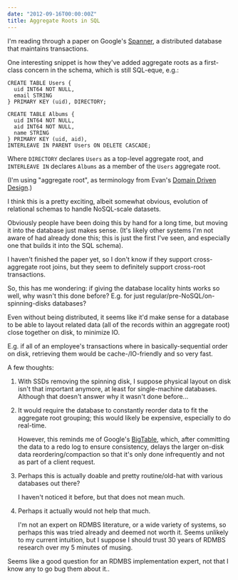 ```yaml
---
date: "2012-09-16T00:00:00Z"
title: Aggregate Roots in SQL
---
```



I'm reading through a paper on Google's [Spanner](http://static.googleusercontent.com/external_content/untrusted_dlcp/research.google.com/en/us/archive/spanner-osdi2012.pdf), a distributed database that maintains transactions.

One interesting snippet is how they've added aggregate roots as a first-class concern in the schema, which is still SQL-eque, e.g.:

    CREATE TABLE Users {
      uid INT64 NOT NULL,
      email STRING
    } PRIMARY KEY (uid), DIRECTORY;

    CREATE TABLE Albums {
      uid INT64 NOT NULL,
      aid INT64 NOT NULL,
      name STRING
    } PRIMARY KEY (uid, aid),
    INTERLEAVE IN PARENT Users ON DELETE CASCADE;

Where `DIRECTORY` declares `Users` as a top-level aggregate root, and `INTERLEAVE IN` declares `Albums` as a member of the `Users` aggregate root.

(I'm using "aggregate root", as terminology from Evan's [Domain Driven Design](http://en.wikipedia.org/wiki/Domain-driven_design).)

I think this is a pretty exciting, albeit somewhat obvious, evolution of relational schemas to handle NoSQL-scale datasets.

Obviously people have been doing this by hand for a long time, but moving it into the database just makes sense. (It's likely other systems I'm not aware of had already done this; this is just the first I've seen, and especially one that builds it into the SQL schema).

I haven't finished the paper yet, so I don't know if they support cross-aggregate root joins, but they seem to definitely support cross-root transactions.

So, this has me wondering: if giving the database locality hints works so well, why wasn't this done before? E.g. for just regular/pre-NoSQL/on-spinning-disks databases?

Even without being distributed, it seems like it'd make sense for a database to be able to layout related data (all of the records within an aggregate root) close together on disk, to minimize IO.

E.g. if all of an employee's transactions where in basically-sequential order on disk, retrieving them would be cache-/IO-friendly and so very fast.

A few thoughts:

1. With SSDs removing the spinning disk, I suppose physical layout on disk isn't that important anymore, at least for single-machine databases. Although that doesn't answer why it wasn't done before...

2. It would require the database to constantly reorder data to fit the aggregate root grouping; this would likely be expensive, especially to do real-time.

   However, this reminds me of Google's [BigTable](http://static.googleusercontent.com/external_content/untrusted_dlcp/research.google.com/en/us/archive/bigtable-osdi06.pdf), which, after committing the data to a redo log to ensure consistency, delays the larger on-disk data reordering/compaction so that it's only done infrequently and not as part of a client request.

3. Perhaps this is actually doable and pretty routine/old-hat with various databases out there?

   I haven't noticed it before, but that does not mean much.

4. Perhaps it actually would not help that much.

   I'm not an expert on RDMBS literature, or a wide variety of systems, so perhaps this was tried already and deemed not worth it. Seems unlikely to my current intuition, but I suppose I should trust 30 years of RDMBS research over my 5 minutes of musing.

Seems like a good question for an RDMBS implementation expert, not that I know any to go bug them about it..


